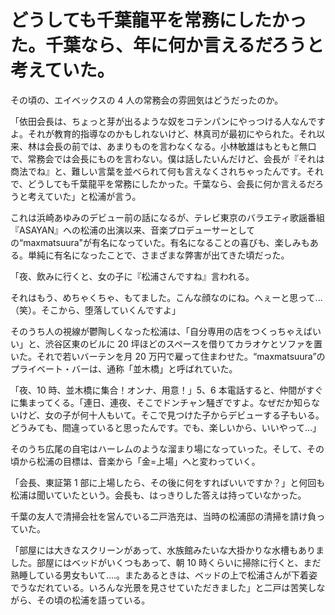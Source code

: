 # どうしても千葉龍平を常務にしたかった。千葉なら、年に何か言えるだろうと考えていた。

その頃の、エイベックスの 4 人の常務会の雰囲気はどうだったのか。

「依田会長は、ちょっと芽が出るような奴をコテンパンにやっつける人なんですよ。それが教育的指導なのかもしれないけど、林真司が最初にやられた。それ以来、林は会長の前では、あまりものを言わなくなる。小林敏雄はもともと無口で、常務会では会長にものを言わない。僕は話したいんだけど、会長が『それは商法でね』と、難しい言葉を並べられて何も言えなくされちゃったんです。それで、どうしても千葉龍平を常務にしたかった。千葉なら、会長に何か言えるだろうと考えていた」と松浦が言う。

これは浜崎あゆみのデビュー前の話になるが、テレビ東京のバラエティ歌謡番組『ASAYAN』への松浦の出演以来、音楽プロデューサーとしての“maxmatsuura"が有名になっていた。有名になることの喜びも、楽しみもある。単純に有名になったことで、さまざまな弊害が出てきた頃だった。

「夜、飲みに行くと、女の子に『松浦さんですね』言われる。

それはもう、めちゃくちゃ、もてました。こんな顔なのにね。へぇーと思って...（笑）。そこから、堕落していくんですよ」

そのうち人の視線が鬱陶しくなった松浦は、「自分専用の店をつくっちゃえばいい」と、渋谷区東のビルに 20 坪ほどのスペースを借りてカラオケとソファを置いた。それで若いバーテンを月 20 万円で雇って住まわせた。“maxmatsuura”のプライベート・バーは、通称「並木橋」と呼ばれていた。

「夜、10 時、並木橋に集合！オンナ、用意！」5、6 本電話すると、仲間がすぐに集まってくる。「連日、連夜、そこでドンチャン騒ぎですよ。なぜだか知らないけど、女の子が何十人もいて。そこで見つけた子からデビューする子もいる。どうみても、間違っていると思ったんです。でも、楽しいから、いいやって...」

そのうち広尾の自宅はハーレムのような溜まり場になっていった。そして、その頃から松浦の目標は、音楽から「金=上場」へと変わっていく。

「会長、東証第 1 部に上場したら、その後に何をすればいいですか？」と何回も松浦は聞いていたという。会長も、はっきりした答えは持っていなかった。

千葉の友人で清掃会社を営んでいる二戸浩充は、当時の松浦邸の清掃を請け負っていた。

「部屋には大きなスクリーンがあって、水族館みたいな大掛かりな水槽もありました。部屋にはベッドがいくつもあって、朝 10 時くらいに掃除に行くと、まだ熟睡している男女もいて....。またあるときは、ベッドの上で松浦さんが下着姿でうなだれている。いろんな光景を見させていただきました」と二戸は苦笑しながら、その頃の松浦を語っている。
